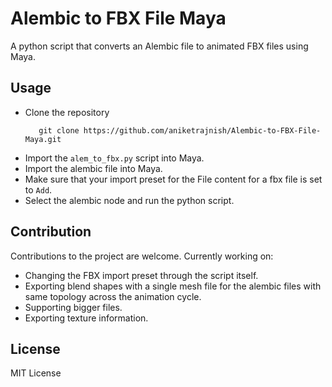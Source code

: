 # Alembic to FBX File Maya
 A python script that converts an Alembic file to animated FBX files using Maya.

 ## Usage
 * Clone the repository
    ```
       git clone https://github.com/aniketrajnish/Alembic-to-FBX-File-Maya.git
    ```  
 * Import the `alem_to_fbx.py` script into Maya.
 * Import the alembic file into Maya.
 * Make sure that your import preset for the File content for a fbx file is set to  `Add`.
 * Select the alembic node and run the python script.

## Contribution
Contributions to the project are welcome. 
Currently working on:
* Changing the FBX import preset through the script itself. 
* Exporting blend shapes with a single mesh file for the alembic files with same topology across the animation cycle.
* Supporting bigger files.
* Exporting texture information.

## License
MIT License